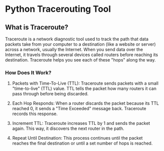 # Python Tracerouting Tool

## What is Traceroute?

Traceroute is a network diagnostic tool used to track the path that data packets take from your computer to a destination (like a website or server) across a network, usually the Internet. When you send data over the Internet, it travels through several devices called routers before reaching its destination. Traceroute helps you see each of these "hops" along the way.

### How Does It Work?

1. Packets with Time-To-Live (TTL):
Traceroute sends packets with a small "time-to-live" (TTL) value. TTL tells the packet how many routers it can pass through before being discarded.

2. Each Hop Responds:
When a router discards the packet because its TTL reached 0, it sends a "Time Exceeded" message back. Traceroute records this response.

3. Increment TTL:
Traceroute increases TTL by 1 and sends the packet again. This way, it discovers the next router in the path.

4. Repeat Until Destination:
This process continues until the packet reaches the final destination or until a set number of hops is reached.
